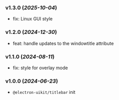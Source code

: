 ### v1.3.0 (_2025-10-04_)

- fix: Linux GUI style

### v1.2.0 (_2024-12-30_)

- feat: handle updates to the windowtitle attribute

### v1.1.0 (_2024-08-11_)

- fix: style for overlay mode

### v1.0.0 (_2024-06-23_)

- `@electron-uikit/titlebar` init
